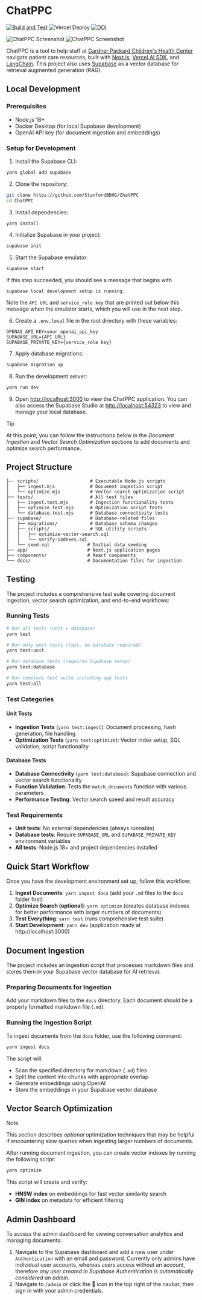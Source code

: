 # ChatPPC

[![Build and Test](https://github.com/StanfordBDHG/ChatPPC/actions/workflows/build-and-test.yml/badge.svg)](https://github.com/StanfordBDHG/ChatPPC/actions/workflows/build-and-test.yml) 
![Vercel Deploy](https://deploy-badge.vercel.app/vercel/chatppc)
[![DOI](https://zenodo.org/badge/930550250.svg)](https://doi.org/10.5281/zenodo.15291628)

![ChatPPC Screenshot](public/images/ChatPPC-screenshot-light.png#gh-light-mode-only)
![ChatPPC Screenshot](public/images/ChatPPC-screenshot-dark.png#gh-dark-mode-only)

ChatPPC is a tool to help staff at [Gardner Packard Children's Health Center](https://med.stanford.edu/ppc.html) navigate patient care resources, built with [Next.js](https://nextjs.org/), [Vercel AI SDK](https://sdk.vercel.ai/), and [LangChain](https://js.langchain.com/). This project also uses [Supabase](https://supabase.com/) as a vector database for retrieval augmented generation (RAG).

## Local Development

### Prerequisites

- Node.js 18+
- Docker Desktop (for local Supabase development)
- OpenAI API key (for document ingestion and embeddings)

### Setup for Development

1. Install the Supabase CLI:
```bash
yarn global add supabase
```

2. Clone the repository:
```bash
git clone https://github.com/StanfordBDHG/ChatPPC
cd ChatPPC
```

3. Install dependencies:
```bash
yarn install
```

4. Initialize Supabase in your project:
```bash
supabase init
```

5. Start the Supabase emulator:
```bash
supabase start
```

If this step succeeded, you should see a message that begins with

```
supabase local development setup is running.
```

Note the `API URL` and `service_role key` that are printed out below this message when the emulator starts, which you will use in the next step.

6. Create a `.env.local` file in the root directory with these variables:
```env
OPENAI_API_KEY=your_openai_api_key
SUPABASE_URL={API URL}
SUPABASE_PRIVATE_KEY={service_role key}
```

7. Apply database migrations:
```bash
supabase migration up
```

8. Run the development server:
```bash
yarn run dev
```

9. Open [http://localhost:3000](http://localhost:3000) to view the ChatPPC application. You can also access the Supabase Studio at [http://localhost:54323](http://localhost:54323) to view and manage your local database.

> [!TIP]
> At this point, you can follow the instructions below in the *Document Ingestion* and *Vector Search Optimization* sections to add documents and optimize search performance.

## Project Structure

```
├── scripts/                   # Executable Node.js scripts
│   ├── ingest.mjs             # Document ingestion script
│   └── optimize.mjs           # Vector search optimization script
├── tests/                     # All test files
│   ├── ingest.test.mjs        # Ingestion functionality tests
│   ├── optimize.test.mjs      # Optimization script tests
│   └── database.test.mjs      # Database connectivity tests
├── supabase/                  # Database-related files
│   ├── migrations/            # Database schema changes
│   ├── scripts/               # SQL utility scripts
│   │   ├── optimize-vector-search.sql
│   │   └── verify-indexes.sql
│   └── seed.sql              # Initial data seeding
├── app/                      # Next.js application pages
├── components/               # React components
└── docs/                     # Documentation files for ingestion
```

## Testing

The project includes a comprehensive test suite covering document ingestion, vector search optimization, and end-to-end workflows:

### Running Tests

```bash
# Run all tests (unit + database)
yarn test

# Run only unit tests (fast, no database required)
yarn test:unit

# Run database tests (requires Supabase setup)
yarn test:database

# Run complete test suite including app tests
yarn test:all
```

### Test Categories

#### Unit Tests
- **Ingestion Tests** (`yarn test:ingest`): Document processing, hash generation, file handling
- **Optimization Tests** (`yarn test:optimize`): Vector index setup, SQL validation, script functionality

#### Database Tests
- **Database Connectivity** (`yarn test:database`): Supabase connection and vector search functionality
- **Function Validation**: Tests the `match_documents` function with various parameters
- **Performance Testing**: Vector search speed and result accuracy

### Test Requirements

- **Unit tests**: No external dependencies (always runnable)
- **Database tests**: Require `SUPABASE_URL` and `SUPABASE_PRIVATE_KEY` environment variables
- **All tests**: Node.js 18+ and project dependencies installed

## Quick Start Workflow

Once you have the development environment set up, follow this workflow:

1. **Ingest Documents**: `yarn ingest docs` (add your `.md` files to the `docs` folder first)
2. **Optimize Search (optional)**: `yarn optimize` (creates database indexes for better performance with larger numbers of documents)
3. **Test Everything**: `yarn test` (runs comprehensive test suite)
4. **Start Development**: `yarn dev` (application ready at http://localhost:3000)

## Document Ingestion

The project includes an ingestion script that processes markdown files and stores them in your Supabase vector database for AI retrieval.

### Preparing Documents for Ingestion

Add your markdown files to the `docs` directory. Each document should be a properly formatted markdown file (`.md`).

### Running the Ingestion Script

To ingest documents from the `docs` folder, use the following command:
```bash
yarn ingest docs
```

The script will:
- Scan the specified directory for markdown (`.md`) files
- Split the content into chunks with appropriate overlap
- Generate embeddings using OpenAI
- Store the embeddings in your Supabase vector database

## Vector Search Optimization

> [!NOTE]
> This section describes *optional* optimization techniques that may be helpful if encountering slow queries when ingesting larger numbers of documents.

After running document ingestion, you can create vector indexes by running the following script:

```bash
yarn optimize
```

This script will create and verify:
- **HNSW index** on embeddings for fast vector similarity search
- **GIN index** on metadata for efficient filtering

## Admin Dashboard

To access the admin dashboard for viewing conversation analytics and managing documents:

1. Navigate to the Supabase dashboard and add a new user under `Authentication` with an email and password. Currently only admins have individual user accounts, whereas users access without an account, therefore *any user created in Supabase Authentication is automatically considered an admin*.
2. Navigate to `/admin` or click the 📄 icon in the top right of the navbar, then sign in with your admin credentials.
